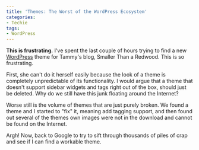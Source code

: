 ```yaml
---
title: 'Themes: The Worst of the WordPress Ecosystem'
categories:
- Techie
tags:
- WordPress
---
```


**This is frustrating.**
I've spent the last couple of hours trying to find a new [WordPress](http://www.wordpress.org/) theme for Tammy's blog, Smaller Than a Redwood. This is so frustrating.

First, she can't do it herself easily because the look of a theme is completely unpredictable of its functionality. I would argue that a theme that doesn't support sidebar widgets and tags right out of the box, should just be deleted. Why do we still have this junk floating around the Internet?

Worse still is the volume of themes that are just purely broken. We found a theme and I started to "fix" it, meaning add tagging support, and then found out several of the themes own images were not in the download and cannot be found on the Internet.

Argh! Now, back to Google to try to sift through thousands of piles of crap and see if I can find a workable theme.
